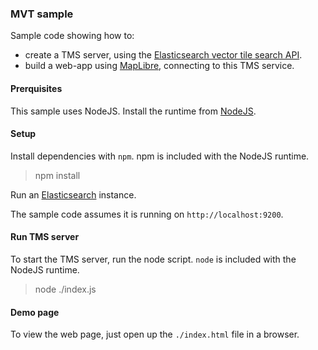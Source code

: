 

### MVT sample 

Sample code showing how to:
- create a TMS server, using the [Elasticsearch vector tile search API](https://www.elastic.co/guide/en/elasticsearch/reference/current/search-vector-tile-api.html).
- build a web-app using [MapLibre](https://maplibre.org/), connecting to this TMS service.

#### Prerquisites

This sample uses NodeJS. Install the runtime from [NodeJS](https://nodejs.dev/).


#### Setup

Install dependencies with `npm`. npm is included with the NodeJS runtime.

> npm install


Run an [Elasticsearch](https://www.elastic.co/downloads/elasticsearch) instance.

The sample code assumes it is running on `http://localhost:9200`.


#### Run TMS server

To start the TMS server, run the node script. `node` is included with the NodeJS runtime.

> node ./index.js

#### Demo page

To view the web page, just open up the `./index.html` file in a browser.

